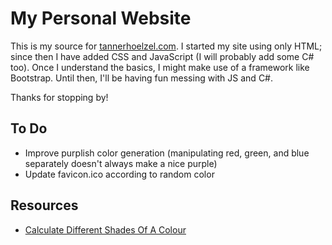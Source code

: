 # My Personal Website

This is my source for [tannerhoelzel.com](http://www.tannerhoelzel.com). I started my site using only HTML; since then I have added CSS and JavaScript (I will probably add some C# too). Once I understand the basics, I might make use of a framework like Bootstrap. Until then, I'll be having fun messing with JS and C#.

Thanks for stopping by!

## To Do

- Improve purplish color generation (manipulating red, green, and blue separately doesn't always make a nice purple)
- Update favicon.ico according to random color

## Resources

- [Calculate Different Shades Of A Colour](https://paulund.co.uk/calculates-different-shades-colour)
